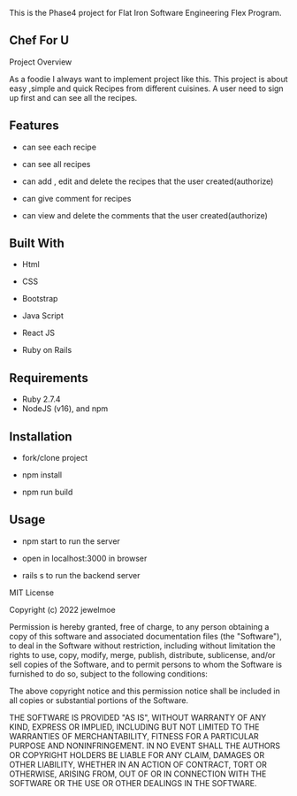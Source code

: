 
This is the Phase4 project for Flat Iron Software Engineering Flex Program.

## Chef For U ##

Project Overview

As a foodie I always want to implement project like this. This project is about easy ,simple and quick Recipes from different cuisines.
A user need to sign up first and can see all the recipes. 


## Features

* can see each recipe

* can see all recipes

* can add , edit and delete the recipes that the user created(authorize)

* can give comment for recipes

* can view and delete  the comments that the user created(authorize)

## Built With

* Html

* CSS

* Bootstrap

* Java Script

* React JS

* Ruby on Rails


## Requirements

*  Ruby 2.7.4
*  NodeJS (v16), and npm


## Installation

* fork/clone project

* npm install

* npm run build

## Usage

* npm start to run the server

* open in localhost:3000 in browser

* rails s to run the backend server



MIT License

Copyright (c) 2022 jewelmoe

Permission is hereby granted, free of charge, to any person obtaining a copy of this software and associated documentation files (the "Software"), to deal in the Software without restriction, including without limitation the rights to use, copy, modify, merge, publish, distribute, sublicense, and/or sell copies of the Software, and to permit persons to whom the Software is furnished to do so, subject to the following conditions:

The above copyright notice and this permission notice shall be included in all copies or substantial portions of the Software.

THE SOFTWARE IS PROVIDED "AS IS", WITHOUT WARRANTY OF ANY KIND, EXPRESS OR IMPLIED, INCLUDING BUT NOT LIMITED TO THE WARRANTIES OF MERCHANTABILITY, FITNESS FOR A PARTICULAR PURPOSE AND NONINFRINGEMENT. IN NO EVENT SHALL THE AUTHORS OR COPYRIGHT HOLDERS BE LIABLE FOR ANY CLAIM, DAMAGES OR OTHER LIABILITY, WHETHER IN AN ACTION OF CONTRACT, TORT OR OTHERWISE, ARISING FROM, OUT OF OR IN CONNECTION WITH THE SOFTWARE OR THE USE OR OTHER DEALINGS IN THE SOFTWARE.
